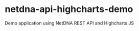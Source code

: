 netdna-api-highcharts-demo
==========================

Demo application using NetDNA REST API and Highcharts JS